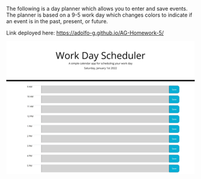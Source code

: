 The following is a day planner which allows you to enter and save events. The planner is based on a 9-5 work day which changes colors to indicate if an event is in the past, present, or future.

Link deployed here: https://adolfo-g.github.io/AG-Homework-5/

![](Assets/preview.jpeg)

